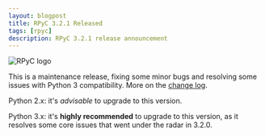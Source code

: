 ```yaml
---
layout: blogpost
title: RPyC 3.2.1 Released
tags: [rpyc]
description: RPyC 3.2.1 release announcement
---
```


<img src="http://rpyc.sourceforge.net/_static/rpyc3-logo-medium.png" title="RPyC logo" class="blog-post-image" />

This is a maintenance release, fixing some minor bugs and resolving some issues with Python 3 
compatibility. More on the [change log](http://rpyc.sourceforge.net/changelog.html).

Python 2.x: it's *advisable* to upgrade to this version.

Python 3.x: it's **highly recommended** to upgrade to this version, as it resolves some core
issues that went under the radar in 3.2.0.
